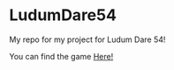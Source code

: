 # LudumDare54
My repo for my project for Ludum Dare 54!

You can find the game [Here!](https://ldjam.com/events/ludum-dare/54/$374012)
